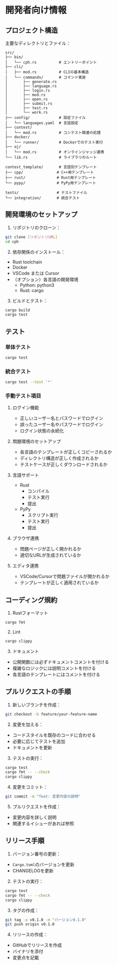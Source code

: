 # 開発者向け情報

## プロジェクト構造

主要なディレクトリとファイル：

```
src/
├── bin/
│   └── cph.rs          # エントリーポイント
├── cli/
│   ├── mod.rs          # CLIの基本構造
│   └── commands/       # コマンド実装
│       ├── generate.rs
│       ├── language.rs
│       ├── login.rs
│       ├── mod.rs
│       ├── open.rs
│       ├── submit.rs
│       ├── test.rs
│       └── work.rs
├── config/             # 設定ファイル
│   └── languages.yaml  # 言語設定
├── contest/
│   └── mod.rs          # コンテスト関連の処理
├── docker/
│   └── runner/         # Dockerでのテスト実行
├── oj/
│   └── mod.rs          # オンラインジャッジ連携
└── lib.rs              # ライブラリのルート

contest_template/       # 言語別テンプレート
├── cpp/               # C++用テンプレート
├── rust/              # Rust用テンプレート
└── pypy/              # PyPy用テンプレート

tests/                 # テストファイル
└── integration/       # 統合テスト
```

## 開発環境のセットアップ

1. リポジトリのクローン：
```bash
git clone [リポジトリURL]
cd cph
```

2. 依存関係のインストール：
- Rust toolchain
- Docker
- VSCode または Cursor
- （オプション）各言語の開発環境
  - Python: python3
  - Rust: cargo

3. ビルドとテスト：
```bash
cargo build
cargo test
```

## テスト

### 単体テスト
```bash
cargo test
```

### 統合テスト
```bash
cargo test --test '*'
```

### 手動テスト項目

1. ログイン機能
   - 正しいユーザー名とパスワードでログイン
   - 誤ったユーザー名やパスワードでログイン
   - ログイン状態の永続化

2. 問題環境のセットアップ
   - 各言語のテンプレートが正しくコピーされるか
   - ディレクトリ構造が正しく作成されるか
   - テストケースが正しくダウンロードされるか

3. 言語サポート
   - Rust
     - コンパイル
     - テスト実行
     - 提出
   - PyPy
     - スクリプト実行
     - テスト実行
     - 提出

4. ブラウザ連携
   - 問題ページが正しく開かれるか
   - 適切なURLが生成されているか

5. エディタ連携
   - VSCode/Cursorで問題ファイルが開かれるか
   - テンプレートが正しく適用されているか

## コーディング規約

1. Rustフォーマット
```bash
cargo fmt
```

2. Lint
```bash
cargo clippy
```

3. ドキュメント
- 公開関数には必ずドキュメントコメントを付ける
- 複雑なロジックには説明コメントを付ける
- 各言語のテンプレートにはコメントを付ける

## プルリクエストの手順

1. 新しいブランチを作成：
```bash
git checkout -b feature/your-feature-name
```

2. 変更を加える：
- コードスタイルを既存のコードに合わせる
- 必要に応じてテストを追加
- ドキュメントを更新

3. テストの実行：
```bash
cargo test
cargo fmt -- --check
cargo clippy
```

4. 変更をコミット：
```bash
git commit -m "feat: 変更内容の説明"
```

5. プルリクエストを作成：
- 変更内容を詳しく説明
- 関連するイシューがあれば参照

## リリース手順

1. バージョン番号の更新：
- `Cargo.toml`のバージョンを更新
- CHANGELOGを更新

2. テストの実行：
```bash
cargo test
cargo fmt -- --check
cargo clippy
```

3. タグの作成：
```bash
git tag -a v0.1.0 -m "バージョン0.1.0"
git push origin v0.1.0
```

4. リリースの作成：
- GitHubでリリースを作成
- バイナリを添付
- 変更点を記載 